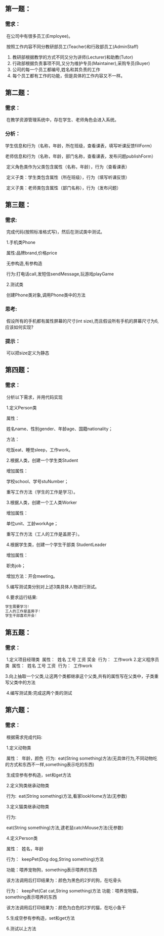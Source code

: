 ## 第一题：

### 需求：

​	在公司中有很多员工(Employee)。

​	按照工作内容不同分教研部员工(Teacher)和行政部员工(AdminStaff)

1. 教研部根据教学的方式不同又分为讲师(Lecturer)和助教(Tutor)
2. 行政部根据负责事项不同,又分为维护专员(Maintainer),采购专员(Buyer)
3. 公司的每一个员工都编号,姓名和其负责的工作
4. 每个员工都有工作的功能，但是具体的工作内容又不一样。







## 第二题：

### 需求：

​	 在教学资源管理系统中，存在学生、老师角色会进入系统。

### 分析：

​	学生信息和行为（名称，年龄，所在班级，查看课表，填写听课反馈fillForm）

​	老师信息和行为（名称，年龄，部门名称，查看课表，发布问题publishForm）

​	定义角色类作为父类包含属性（名称，年龄），行为（查看课表）

​	定义子类：学生类包含属性（所在班级），行为（填写听课反馈）

​	定义子类：老师类包含属性（部门名称），行为（发布问题）







## 第三题：

### 需求:

​	完成代码(按照标准格式写)，然后在测试类中测试。

​	1.手机类Phone

​	  属性:品牌brand,价格price

​	  无参构造,有参构造

​	  行为:打电话call,发短信sendMessage,玩游戏playGame

​	2.测试类

​	  创建Phone类对象,调用Phone类中的方法

### 思考:

​	假设所有的手机都有属性屏幕的尺寸(int size),而且假设所有手机的屏幕尺寸为6,应该如何实现?  

### 提示：

​	可以把size定义为静态







## 第四题：

### 需求：

​	分析以下需求，并用代码实现

​	1.定义Person类

​		属性：

​			姓名name、性别gender、年龄age、国籍nationality；

​		方法：

​			吃饭eat、睡觉sleep，工作work。

​	2.根据人类，创建一个学生类Student

​		增加属性：

​			学校school、学号stuNumber；

​		重写工作方法（学生的工作是学习）。	

​	3.根据人类，创建一个工人类Worker

​		增加属性：

​			单位unit、工龄workAge；

​		重写工作方法（工人的工作是盖房子）。

​	4.根据学生类，创建一个学生干部类 StudentLeader

​		增加属性：

​			职务job；

​		增加方法：开会meeting。

​	5.编写测试类分别对上述3类具体人物进行测试。

​	6.要求运行结果:

```java
学生需要学习!
工人的工作是盖房子!
学生干部喜欢开会!
```



## 第五题：

### 需求：

​	1.定义项目经理类 
​		属性：
​			姓名 工号 工资 奖金
​		行为：
​			工作work
​	2.定义程序员类
​		属性：
​			姓名 工号 工资
​		行为：
​			工作work

​	3.向上抽取一个父类,让这两个类都继承这个父类,共有的属性写在父类中，子类重写父类中的方法

​	4.编写测试类:完成这两个类的测试









## 第六题：

### 需求：

​	根据需求完成代码:

​	1.定义动物类

​		属性：
​			年龄，颜色
​		行为:
​			eat(String something)方法(无具体行为,不同动物吃的方式和东西不一样,something表示吃的东西)

​		生成空参有参构造，set和get方法

​	2.定义狗类继承动物类	  

​		行为:
​			eat(String something)方法,看家lookHome方法(无参数)

​	3.定义猫类继承动物类

​		行为:

​			eat(String something)方法,逮老鼠catchMouse方法(无参数)

​	4.定义Person类

​		属性：
​			姓名，年龄

​		行为：
​			keepPet(Dog dog,String something)方法

​			功能：喂养宠物狗，something表示喂养的东西

​			该方法调用后打印结果为：颜色为黑色的2岁的狗，在吃骨头

​		行为：
​			keepPet(Cat cat,String something)方法
​			功能：喂养宠物猫，something表示喂养的东西

​			该方法调用后打印结果为：颜色为白色的2岁的猫，在吃小鱼干

​	5.生成空参有参构造，set和get方法  

​	6.测试以上方法


